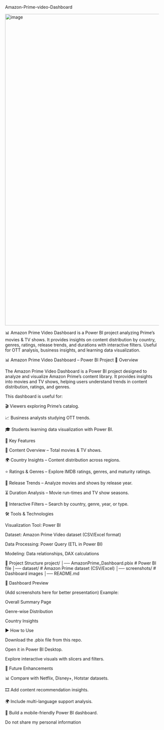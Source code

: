 Amazon-Prime-video-Dashboard 

<img width="1915" height="1018" alt="image" src="https://github.com/user-attachments/assets/78d219ab-2df7-4900-992a-07c617fb4aa1" />


📊 Amazon Prime Video Dashboard is a Power BI project analyzing Prime’s movies & TV shows. It provides insights on content distribution by country, genres, ratings, release trends, and durations with interactive filters. Useful for OTT analysis, business insights, and learning data visualization.

📊 Amazon Prime Video Dashboard – Power BI Project 📖 Overview

The Amazon Prime Video Dashboard is a Power BI project designed to analyze and visualize Amazon Prime’s content library. It provides insights into movies and TV shows, helping users understand trends in content distribution, ratings, and genres.

This dashboard is useful for:

🎬 Viewers exploring Prime’s catalog.

📈 Business analysts studying OTT trends.

🎓 Students learning data visualization with Power BI.

🚀 Key Features

📂 Content Overview – Total movies & TV shows.

🌍 Country Insights – Content distribution across regions.

⭐ Ratings & Genres – Explore IMDB ratings, genres, and maturity ratings.

📅 Release Trends – Analyze movies and shows by release year.

⏳ Duration Analysis – Movie run-times and TV show seasons.

🔎 Interactive Filters – Search by country, genre, year, or type.

🛠️ Tools & Technologies

Visualization Tool: Power BI

Dataset: Amazon Prime Video dataset (CSV/Excel format)

Data Processing: Power Query (ETL in Power BI)

Modeling: Data relationships, DAX calculations

📂 Project Structure project/ │── AmazonPrime_Dashboard.pbix # Power BI file │── dataset/ # Amazon Prime dataset (CSV/Excel) │── screenshots/ # Dashboard images │── README.md

📸 Dashboard Preview

(Add screenshots here for better presentation) Example:

Overall Summary Page

Genre-wise Distribution

Country Insights

▶️ How to Use

Download the .pbix file from this repo.

Open it in Power BI Desktop.

Explore interactive visuals with slicers and filters.

🔮 Future Enhancements

📊 Compare with Netflix, Disney+, Hotstar datasets.

🎞️ Add content recommendation insights.

🌍 Include multi-language support analysis.

📱 Build a mobile-friendly Power BI dashboard.


Do not share my personal information
